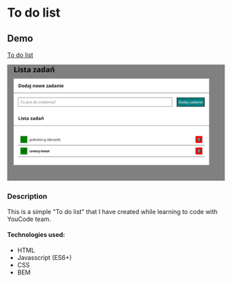 # To do list

## Demo 

[To do list](https://jedal1ty.github.io/to-do-list/)

![homepage demo](images/Demo.gif)

### Description

This is a simple "To do list" that I have created while learning to code with YouCode team.

#### Technologies used:
- HTML
- Javasscript (ES6+)
- CSS
- BEM
